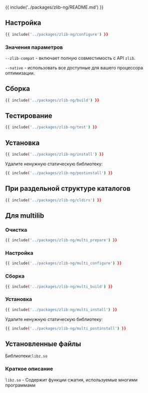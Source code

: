 {{ include('../packages/zlib-ng/README.md') }}

## Настройка

```bash 
{{ include('../packages/zlib-ng/configure') }}
```

### Значения параметров

`--zlib-compat` - включает полную совместимость с API `zlib`.

`--native` - использовать все доступные для вашего процессора оптимизации.

## Сборка

```bash 
{{ include('../packages/zlib-ng/build') }}
```

## Тестирование

```bash 
{{ include('../packages/zlib-ng/test') }}
```

## Установка

```bash 
{{ include('../packages/zlib-ng/install') }}
```

Удалите ненужную статическую библиотеку:

```bash 
{{ include('../packages/zlib-ng/postinstall') }}
```

## При раздельной структуре каталогов

```bash 
{{ include('../packages/zlib-ng/cldirs') }}
```

## Для multilib

### Очистка

```bash 
{{ include('../packages/zlib-ng/multi_prepare') }}
```

### Настройка

```bash 
{{ include('../packages/zlib-ng/multi_configure') }}
```

### Сборка

```bash 
{{ include('../packages/zlib-ng/multi_build') }}
```

### Установка

```bash 
{{ include('../packages/zlib-ng/multi_install') }}
```

Удалите ненужную статическую библиотеку:

```bash 
{{ include('../packages/zlib-ng/multi_postinstall') }}
```

## Установленные файлы

Библиотеки:`libz.so`

### Краткое описание

`libz.so` - Содержит функции сжатия, используемые многими программами


